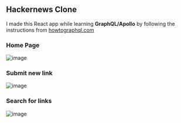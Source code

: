 ## Hackernews Clone

I made this React app while learning **GraphQL/Apollo** by following the instructions from [howtographql.com](howtographql.com)

### Home Page
![image](https://user-images.githubusercontent.com/40203710/70945226-036cea80-2055-11ea-8575-addc42889d6d.png)

### Submit new link
![image](https://user-images.githubusercontent.com/40203710/70945289-27303080-2055-11ea-8954-6b5dfa28dd56.png)

### Search for links
![image](https://user-images.githubusercontent.com/40203710/70945349-47f88600-2055-11ea-9ceb-30e40f59cd13.png)

